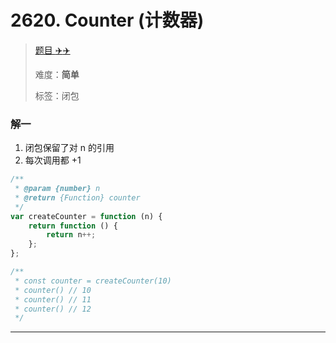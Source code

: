 # 2620. Counter (计数器)

> [题目 :airplane::airplane:](https://leetcode.cn/problems/counter/description/)
>
> 难度：**简单**
>
> 标签：闭包

### 解一

1. 闭包保留了对 n 的引用
2. 每次调用都 +1

```javascript
/**
 * @param {number} n
 * @return {Function} counter
 */
var createCounter = function (n) {
	return function () {
		return n++;
	};
};

/**
 * const counter = createCounter(10)
 * counter() // 10
 * counter() // 11
 * counter() // 12
 */
```

---
